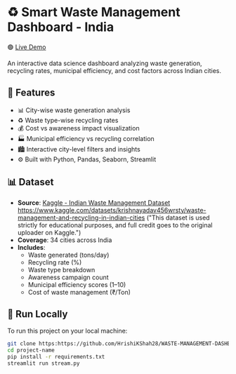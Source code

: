 # ♻️ Smart Waste Management Dashboard - India
🟢 [Live Demo](https://waste-management-dashboard-hyfskwffxgxixx7jm7g9xc.streamlit.app/)

An interactive data science dashboard analyzing waste generation, recycling rates, municipal efficiency, and cost factors across Indian cities.

## 📌 Features

- 📊 City-wise waste generation analysis
- ♻️ Waste type-wise recycling rates
- 💰 Cost vs awareness impact visualization
- 🏭 Municipal efficiency vs recycling correlation
- 🏙️ Interactive city-level filters and insights
- ⚙️ Built with Python, Pandas, Seaborn, Streamlit

## 📊 Dataset

- **Source**: [Kaggle - Indian Waste Management Dataset](https://www.kaggle.com/) https://www.kaggle.com/datasets/krishnayadav456wrsty/waste-management-and-recycling-in-indian-cities ("This dataset is used strictly for educational purposes, and full credit goes to the original uploader on Kaggle.")
- **Coverage**: 34 cities across India
- **Includes**:
  - Waste generated (tons/day)
  - Recycling rate (%)
  - Waste type breakdown
  - Awareness campaign count
  - Municipal efficiency scores (1–10)
  - Cost of waste management (₹/Ton)

## 🚀 Run Locally

To run this project on your local machine:

```bash
git clone https:https://github.com/HrishiKShah28/WASTE-MANAGEMENT-DASHBOARD
cd project-name
pip install -r requirements.txt
streamlit run stream.py
